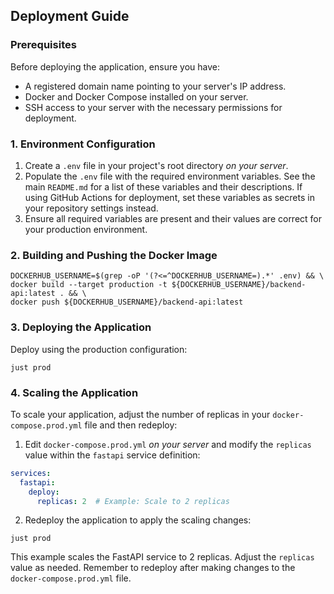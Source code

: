 ## Deployment Guide

### Prerequisites

Before deploying the application, ensure you have:

*   A registered domain name pointing to your server's IP address.
*   Docker and Docker Compose installed on your server.
*   SSH access to your server with the necessary permissions for deployment.

### 1. Environment Configuration

1.  Create a `.env` file in your project's root directory *on your server*.
2.  Populate the `.env` file with the required environment variables. See the main `README.md` for a list of these variables and their descriptions. If using GitHub Actions for deployment, set these variables as secrets in your repository settings instead.
3.  Ensure all required variables are present and their values are correct for your production environment.

### 2. Building and Pushing the Docker Image

```
DOCKERHUB_USERNAME=$(grep -oP '(?<=^DOCKERHUB_USERNAME=).*' .env) && \
docker build --target production -t ${DOCKERHUB_USERNAME}/backend-api:latest . && \
docker push ${DOCKERHUB_USERNAME}/backend-api:latest
```

### 3. Deploying the Application

Deploy using the production configuration:

```
just prod
```

### 4. Scaling the Application

To scale your application, adjust the number of replicas in your `docker-compose.prod.yml` file and then redeploy:

1.  Edit `docker-compose.prod.yml` *on your server* and modify the `replicas` value within the `fastapi` service definition:

```yaml
services:
  fastapi:
    deploy:
      replicas: 2  # Example: Scale to 2 replicas
```

2.  Redeploy the application to apply the scaling changes:

```
just prod
```

This example scales the FastAPI service to 2 replicas. Adjust the `replicas` value as needed.  Remember to redeploy after making changes to the `docker-compose.prod.yml` file.
